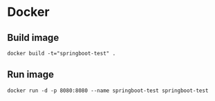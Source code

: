 

# Docker

## Build image

    docker build -t="springboot-test" .
    
## Run image

    docker run -d -p 8080:8080 --name springboot-test springboot-test